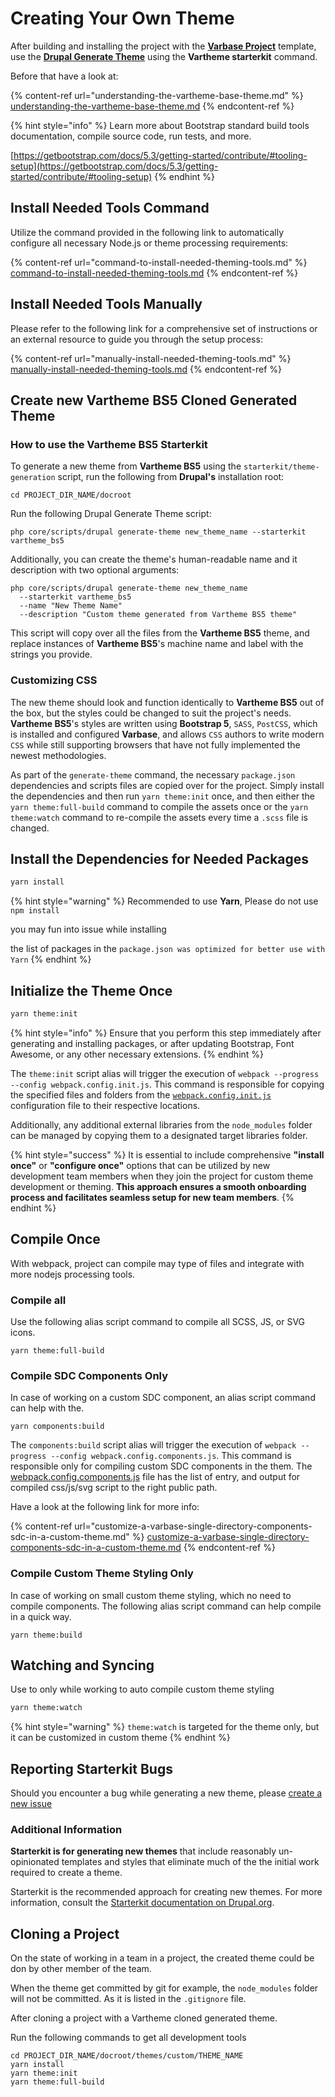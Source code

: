 # Creating Your Own Theme

After building and installing the project with the [**Varbase Project**](https://github.com/Vardot/varbase-project) template, use the [**Drupal Generate Theme**](https://www.drupal.org/docs/core-modules-and-themes/core-themes/starterkit-theme) using the **Vartheme starterkit**  command.&#x20;

Before that have a look at:

{% content-ref url="understanding-the-vartheme-base-theme.md" %}
[understanding-the-vartheme-base-theme.md](understanding-the-vartheme-base-theme.md)
{% endcontent-ref %}

{% hint style="info" %}
Learn more about Bootstrap standard build tools documentation, compile source code, run tests, and more.

[https://getbootstrap.com/docs/5.3/getting-started/contribute/#tooling-setup](https://getbootstrap.com/docs/5.3/getting-started/contribute/#tooling-setup)
{% endhint %}

## Install Needed Tools Command

Utilize the command provided in the following link to automatically configure all necessary Node.js or theme processing requirements:

{% content-ref url="command-to-install-needed-theming-tools.md" %}
[command-to-install-needed-theming-tools.md](command-to-install-needed-theming-tools.md)
{% endcontent-ref %}

## Install Needed Tools Manually

Please refer to the following link for a comprehensive set of instructions or an external resource to guide you through the setup process:

{% content-ref url="manually-install-needed-theming-tools.md" %}
[manually-install-needed-theming-tools.md](manually-install-needed-theming-tools.md)
{% endcontent-ref %}

## Create new Vartheme BS5 Cloned Generated Theme

### How to use the Vartheme BS5 Starterkit

To generate a new theme from **Vartheme BS5** using the `starterkit/theme-generation` script, run the following from **Drupal's** installation root:

```
cd PROJECT_DIR_NAME/docroot
```

Run the following Drupal Generate Theme script:

```
php core/scripts/drupal generate-theme new_theme_name --starterkit vartheme_bs5
```

Additionally, you can create the theme's human-readable name and it description with two optional arguments:

```
php core/scripts/drupal generate-theme new_theme_name
  --starterkit vartheme_bs5
  --name "New Theme Name"
  --description "Custom theme generated from Vartheme BS5 theme"
```

This script will copy over all the files from the **Vartheme BS5** theme, and replace instances of **Vartheme BS5**'s machine name and label with the strings you provide.

### Customizing CSS

The new theme should look and function identically to **Vartheme BS5** out of the box, but the styles could be changed to suit the project's needs. **Vartheme BS5**'s styles are written using **Bootstrap 5**, `SASS`, `PostCSS`, which is installed and configured **Varbase**, and allows `CSS` authors to write modern `CSS` while still supporting browsers that have not fully implemented the newest methodologies.

As part of the `generate-theme` command, the necessary `package.json` dependencies and scripts files are copied over for the project. Simply install the dependencies and then run `yarn theme:init` once, and then either the `yarn theme:full-build` command to compile the assets once or the `yarn theme:watch` command to re-compile the assets every time a `.scss` file is changed.

## Install the Dependencies for Needed Packages

```bash
yarn install
```

{% hint style="warning" %}
Recommended to use **Yarn**, Please do not use `npm install`

you may fun into issue while installing

the list of packages in the `package.json was optimized for better use with Yarn`
{% endhint %}

## Initialize the Theme Once

```bash
yarn theme:init
```

{% hint style="info" %}
Ensure that you perform this step immediately after generating and installing packages, or after updating Bootstrap, Font Awesome, or any other necessary extensions.
{% endhint %}

The `theme:init` script alias will trigger the execution of `webpack --progress --config webpack.config.init.js`. This command is responsible for copying the specified files and folders from the [`webpack.config.init.js`](https://github.com/Vardot/vartheme\_bs5/blob/3.0.x/webpack.config.init.js) configuration file to their respective locations.

Additionally, any additional external libraries from the `node_modules` folder can be managed by copying them to a designated target libraries folder.

{% hint style="success" %}
It is essential to include comprehensive **"install once"** or **"configure once"** options that can be utilized by new development team members when they join the project for custom theme development or theming. **This approach ensures a smooth onboarding process and facilitates seamless setup for new team members**.
{% endhint %}

## Compile Once

With webpack, project can compile may type of files and integrate with more nodejs processing tools.

### Compile all

Use the following alias script command to compile all SCSS, JS, or SVG icons.

```
yarn theme:full-build
```

### Compile SDC Components Only

In case of working on a custom SDC component, an alias script command can help with the.

```
yarn components:build
```

The `components:build` script alias will trigger the execution of `webpack --progress --config webpack.config.components.js`. This command is responsible only for compiling custom SDC components in the them. The [webpack.config.components.js](https://github.com/Vardot/vartheme\_bs5/blob/3.0.x/webpack.config.components.js) file has the list of entry, and output for compiled css/js/svg script to the right public path.

Have a look at the following link for more info:

{% content-ref url="customize-a-varbase-single-directory-components-sdc-in-a-custom-theme.md" %}
[customize-a-varbase-single-directory-components-sdc-in-a-custom-theme.md](customize-a-varbase-single-directory-components-sdc-in-a-custom-theme.md)
{% endcontent-ref %}

### Compile Custom Theme Styling Only

In case of working on small custom theme styling, which no need to compile components. The following alias script command can help compile in a quick way.

```
yarn theme:build
```

## Watching and Syncing

Use to only while working to auto compile custom theme styling

```bash
yarn theme:watch
```

{% hint style="warning" %}
`theme:watch` is targeted for the theme only, but it can be customized in custom theme
{% endhint %}

## Reporting Starterkit Bugs

Should you encounter a bug while generating a new theme, please [create a new issue](https://www.drupal.org/node/add/project-issue/vartheme\_bs5)

### Additional Information

**Starterkit is for generating new themes** that include reasonably un-opinionated templates and styles that eliminate much of the the initial work required to create a theme.

Starterkit is the recommended approach for creating new themes. For more information, consult the [Starterkit documentation on Drupal.org](https://www.drupal.org/docs/core-modules-and-themes/core-themes/starterkit-theme).

## Cloning a Project

On the state of working in a team in a project, the created theme could be don by other member of the team.

When the theme get committed by git for example, the `node_modules` folder will not be committed. As it is listed in the `.gitignore` file.

After cloning a project with a Vartheme cloned generated theme.

Run the following commands to get all development tools

```
cd PROJECT_DIR_NAME/docroot/themes/custom/THEME_NAME
yarn install
yarn theme:init
yarn theme:full-build
```

&#x20;

